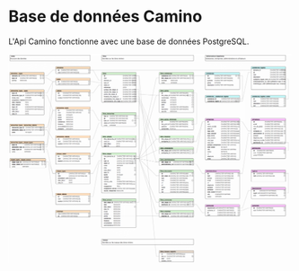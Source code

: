 # Base de données Camino

L'Api Camino fonctionne avec une base de données PostgreSQL.

![camino database schema](camino-db.png)
